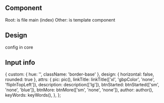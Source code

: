 ## Component

Root: is file main (index)
Other: is template component

## Design

config in core

## Input info

{
custom: { hue: '', className: 'border-base' },
design: { horizontal: false, rounded: true },
attrs: {
pic: pic(),
linkTitle: linkTitle(['xl', 'gbpColor', 'none', 'flipInTopLeft']),
description: description(['lg']),
btnStarted: btnStarted(['sm', 'none', 'blue']),
btnMore: btnMore(['sm', 'none', 'none']),
author: author(),
keyWords: keyWords(),
},
};
